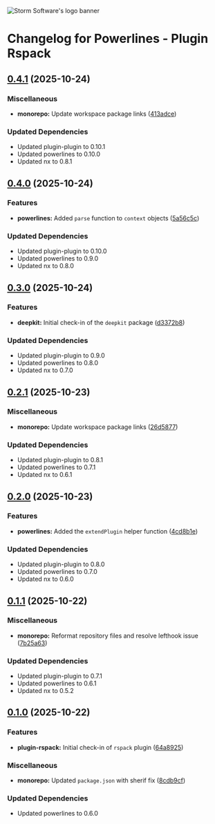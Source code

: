 ![Storm Software's logo banner](https://public.storm-cdn.com/brand-banner.png)

# Changelog for Powerlines - Plugin Rspack

## [0.4.1](https://github.com/storm-software/powerlines/releases/tag/plugin-rspack%400.4.1) (2025-10-24)

### Miscellaneous

- **monorepo:** Update workspace package links
  ([413adce](https://github.com/storm-software/powerlines/commit/413adce))

### Updated Dependencies

- Updated plugin-plugin to 0.10.1
- Updated powerlines to 0.10.0
- Updated nx to 0.8.1

## [0.4.0](https://github.com/storm-software/powerlines/releases/tag/plugin-rspack%400.4.0) (2025-10-24)

### Features

- **powerlines:** Added `parse` function to `context` objects
  ([5a56c5c](https://github.com/storm-software/powerlines/commit/5a56c5c))

### Updated Dependencies

- Updated plugin-plugin to 0.10.0
- Updated powerlines to 0.9.0
- Updated nx to 0.8.0

## [0.3.0](https://github.com/storm-software/powerlines/releases/tag/plugin-rspack%400.3.0) (2025-10-24)

### Features

- **deepkit:** Initial check-in of the `deepkit` package
  ([d3372b8](https://github.com/storm-software/powerlines/commit/d3372b8))

### Updated Dependencies

- Updated plugin-plugin to 0.9.0
- Updated powerlines to 0.8.0
- Updated nx to 0.7.0

## [0.2.1](https://github.com/storm-software/powerlines/releases/tag/plugin-rspack%400.2.1) (2025-10-23)

### Miscellaneous

- **monorepo:** Update workspace package links
  ([26d5877](https://github.com/storm-software/powerlines/commit/26d5877))

### Updated Dependencies

- Updated plugin-plugin to 0.8.1
- Updated powerlines to 0.7.1
- Updated nx to 0.6.1

## [0.2.0](https://github.com/storm-software/powerlines/releases/tag/plugin-rspack%400.2.0) (2025-10-23)

### Features

- **powerlines:** Added the `extendPlugin` helper function
  ([4cd8b1e](https://github.com/storm-software/powerlines/commit/4cd8b1e))

### Updated Dependencies

- Updated plugin-plugin to 0.8.0
- Updated powerlines to 0.7.0
- Updated nx to 0.6.0

## [0.1.1](https://github.com/storm-software/powerlines/releases/tag/plugin-rspack%400.1.1) (2025-10-22)

### Miscellaneous

- **monorepo:** Reformat repository files and resolve lefthook issue
  ([7b25a63](https://github.com/storm-software/powerlines/commit/7b25a63))

### Updated Dependencies

- Updated plugin-plugin to 0.7.1
- Updated powerlines to 0.6.1
- Updated nx to 0.5.2

## [0.1.0](https://github.com/storm-software/powerlines/releases/tag/plugin-rspack%400.1.0) (2025-10-22)

### Features

- **plugin-rspack:** Initial check-in of `rspack` plugin
  ([64a8925](https://github.com/storm-software/powerlines/commit/64a8925))

### Miscellaneous

- **monorepo:** Updated `package.json` with sherif fix
  ([8cdb9cf](https://github.com/storm-software/powerlines/commit/8cdb9cf))

### Updated Dependencies

- Updated powerlines to 0.6.0
